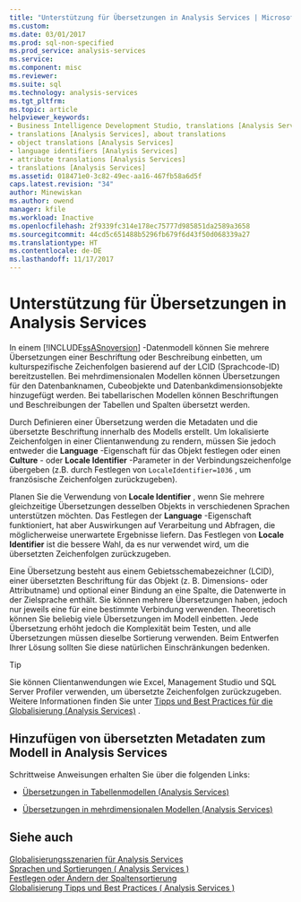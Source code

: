 ```yaml
---
title: "Unterstützung für Übersetzungen in Analysis Services | Microsoft Docs"
ms.custom: 
ms.date: 03/01/2017
ms.prod: sql-non-specified
ms.prod_service: analysis-services
ms.service: 
ms.component: misc
ms.reviewer: 
ms.suite: sql
ms.technology: analysis-services
ms.tgt_pltfrm: 
ms.topic: article
helpviewer_keywords:
- Business Intelligence Development Studio, translations [Analysis Services]
- translations [Analysis Services], about translations
- object translations [Analysis Services]
- language identifiers [Analysis Services]
- attribute translations [Analysis Services]
- translations [Analysis Services]
ms.assetid: 018471e0-3c82-49ec-aa16-467fb58a6d5f
caps.latest.revision: "34"
author: Minewiskan
ms.author: owend
manager: kfile
ms.workload: Inactive
ms.openlocfilehash: 2f9339fc314e178ec75777d985851da2589a3658
ms.sourcegitcommit: 44cd5c651488b5296fb679f6d43f50d068339a27
ms.translationtype: HT
ms.contentlocale: de-DE
ms.lasthandoff: 11/17/2017
---
```

# <a name="translation-support-in-analysis-services"></a>Unterstützung für Übersetzungen in Analysis Services
  In einem [!INCLUDE[ssASnoversion](../includes/ssasnoversion-md.md)] -Datenmodell können Sie mehrere Übersetzungen einer Beschriftung oder Beschreibung einbetten, um kulturspezifische Zeichenfolgen basierend auf der LCID (Sprachcode-ID) bereitzustellen. Bei mehrdimensionalen Modellen können Übersetzungen für den Datenbanknamen, Cubeobjekte und Datenbankdimensionsobjekte hinzugefügt werden. Bei tabellarischen Modellen können Beschriftungen und Beschreibungen der Tabellen und Spalten übersetzt werden.  
  
 Durch Definieren einer Übersetzung werden die Metadaten und die übersetzte Beschriftung innerhalb des Modells erstellt. Um lokalisierte Zeichenfolgen in einer Clientanwendung zu rendern, müssen Sie jedoch entweder die **Language** -Eigenschaft für das Objekt festlegen oder einen **Culture** - oder **Locale Identifier** -Parameter in der Verbindungszeichenfolge übergeben (z.B. durch Festlegen von `LocaleIdentifier=1036` , um französische Zeichenfolgen zurückzugeben).  
  
 Planen Sie die Verwendung von **Locale Identifier** , wenn Sie mehrere gleichzeitige Übersetzungen desselben Objekts in verschiedenen Sprachen unterstützen möchten. Das Festlegen der **Language** -Eigenschaft funktioniert, hat aber Auswirkungen auf Verarbeitung und Abfragen, die möglicherweise unerwartete Ergebnisse liefern. Das Festlegen von **Locale Identifier** ist die bessere Wahl, da es nur verwendet wird, um die übersetzten Zeichenfolgen zurückzugeben.  
  
 Eine Übersetzung besteht aus einem Gebietsschemabezeichner (LCID), einer übersetzten Beschriftung für das Objekt (z. B. Dimensions- oder Attributname) und optional einer Bindung an eine Spalte, die Datenwerte in der Zielsprache enthält. Sie können mehrere Übersetzungen haben, jedoch nur jeweils eine für eine bestimmte Verbindung verwenden. Theoretisch können Sie beliebig viele Übersetzungen im Modell einbetten. Jede Übersetzung erhöht jedoch die Komplexität beim Testen, und alle Übersetzungen müssen dieselbe Sortierung verwenden. Beim Entwerfen Ihrer Lösung sollten Sie diese natürlichen Einschränkungen bedenken.  
  
> [!TIP]  
>  Sie können Clientanwendungen wie Excel, Management Studio und SQL Server Profiler verwenden, um übersetzte Zeichenfolgen zurückzugeben. Weitere Informationen finden Sie unter [Tipps und Best Practices für die Globalisierung &#40;Analysis Services&#41;](../analysis-services/globalization-tips-and-best-practices-analysis-services.md) .  
  
## <a name="how-to-add-translated-metadata-to-model-in-analysis-services"></a>Hinzufügen von übersetzten Metadaten zum Modell in Analysis Services  
 Schrittweise Anweisungen erhalten Sie über die folgenden Links:  
  
-   [Übersetzungen in Tabellenmodellen &#40;Analysis Services&#41;](../analysis-services/tabular-models/translations-in-tabular-models-analysis-services.md)  
  
-   [Übersetzungen in mehrdimensionalen Modellen &#40;Analysis Services&#41;](../analysis-services/multidimensional-models/translations-in-multidimensional-models-analysis-services.md)  
  
## <a name="see-also"></a>Siehe auch  
 [Globalisierungsszenarien für Analysis Services](../analysis-services/globalization-scenarios-for-analysis-services.md)   
 [Sprachen und Sortierungen &#40; Analysis Services &#41;](../analysis-services/languages-and-collations-analysis-services.md)   
 [Festlegen oder Ändern der Spaltensortierung](../relational-databases/collations/set-or-change-the-column-collation.md)   
 [Globalisierung Tipps und Best Practices &#40; Analysis Services &#41;](../analysis-services/globalization-tips-and-best-practices-analysis-services.md)  
  
  

